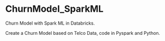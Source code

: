 # ChurnModel_SparkML
Churn Model with Spark ML in Databricks. 

Create a Churn Model based on Telco Data, code in Pyspark and Python. 
